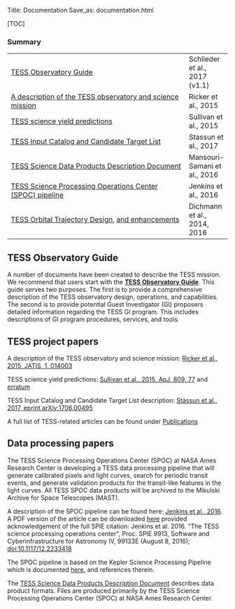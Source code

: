 Title: Documentation
Save_as: documentation.html

[TOC]

### Summary
<table class="table table-striped table-hover" style="max-width:55em;">

  <tr>
    <td style="width: 35em;"><a href='docs/TESS_observatory_guide_v1.1.pdf'>TESS Observatory Guide</a></td>
    <td>Schlieder et al., 2017 (v1.1)</td>
  </tr>

  <tr>
    <td style="width: 35em;"><a href='http://adsabs.harvard.edu/abs/2015JATIS...1a4003R'>A description of the TESS observatory and science mission</a></td>
    <td>Ricker et al., 2015</td>
  </tr>

  <tr>
    <td style="width: 35em;"><a href='http://adsabs.harvard.edu/abs/2015ApJ...809...77S'>TESS science yield predictions</a></td>
    <td>Sullivan et al., 2015</td>
  </tr>

  <tr>
    <td style="width: 35em;"><a href='http://adsabs.harvard.edu/abs/2017arXiv170600495S'>TESS Input Catalog and Candidate Target List</a></td>
    <td>Stassun et al., 2017</td>
  </tr>

  <tr>
    <td style="width: 35em;"><a href='https://archive.stsci.edu/missions/tess/doc/EXP-TESS-ARC-ICD-TM-0014.pdf'>TESS Science Data Products Description Document</a></td>
    <td>Mansouri-Samani et al., 2016</td>
  </tr>

  <tr>
    <td style="width: 35em;"><a href='docs/jenkinsSPIE2016-copyright.pdf'>TESS Science Processing Operations Center (SPOC) pipeline</a></td>
    <td>Jenkins et al., 2016</td>
  </tr>

  <tr>
    <td style="width: 35em;"><a href='https://ntrs.nasa.gov/archive/nasa/casi.ntrs.nasa.gov/20140007518.pdf'>TESS Orbital Trajectory Design</a>, <a href='https://ntrs.nasa.gov/archive/nasa/casi.ntrs.nasa.gov/20160010502.pdf'>and enhancements</a></td>
    <td>Dichmann et al., 2014, 2016</td>
  </tr>

</table>


## TESS Observatory Guide
A number of documents have been created to describe the TESS mission. We recommend that users start with the **[TESS Observatory Guide](docs/TESS_observatory_guide_v1.1.pdf)**. This guide serves two purposes. The first is to provide a comprehensive description of the TESS observatory design, operations, and capabilities. The second is to provide potential Guest Investigator (GI) proposers detailed information regarding the TESS GI program. This includes descriptions of GI program procedures, services, and tools. 


## TESS project papers

A description of the TESS observatory and science mission: [Ricker et al., 2015, JATIS, 1, 014003](http://adsabs.harvard.edu/abs/2015JATIS...1a4003R)
 
TESS science yield predictions: [Sullivan et al., 2015, ApJ, 809, 77](http://adsabs.harvard.edu/abs/2015ApJ...809...77S) and [erratum](http://adsabs.harvard.edu/abs/2017ApJ...837...99S)
 
TESS Input Catalog and Candidate Target List description: [Stassun et al., 2017, eprint arXiv:1706.00495](http://adsabs.harvard.edu/abs/2017arXiv170600495S)


A full list of TESS-related articles can be found under [Publications](publications.html)


## Data processing papers

The TESS Science Processing Operations Center (SPOC) at NASA Ames Research Center is developing a TESS data processing pipeline that will generate calibrated pixels and light curves, search for periodic transit events, and generate validation products for the transit-like features in the light curves. All TESS SPOC data products will be archived to the Mikulski Archive for Space Telescopes (MAST).

A description of the SPOC pipeline can be found here: [Jenkins et al., 2016](http://adsabs.harvard.edu/abs/2016SPIE.9913E..3EJ). A PDF version of the article can be downloaded [here](docs/jenkinsSPIE2016-copyright.pdf) provided acknowledgement of the full SPIE citation: Jenkins et al. 2016. "The TESS science processing operations center", Proc. SPIE 9913, Software and Cyberinfrastructure for Astronomy IV, 99133E (August 8, 2016); [doi:10.1117/12.2233418](http://dx.doi.org/10.1117/12.2233418) 

The SPOC pipeline is based on the Kepler Science Processing Pipeline which is documented [here](http://adsabs.harvard.edu/abs/2010ApJ...713L..87J), and references therein.

The [TESS Science Data Products Description Document](https://archive.stsci.edu/missions/tess/doc/EXP-TESS-ARC-ICD-TM-0014.pdf) describes data product formats. Files are produced primarily by the TESS Science Processing Operations Center (SPOC) at NASA Ames Research Center.





<!-- ## Additional Links

[NASA TESS homepage](https://tess.gsfc.nasa.gov/)

[MIT TESS website](http://tess.mit.edu/)

[TESS GI Program website](https://heasarc.gsfc.nasa.gov/docs/tess/)

[TESS GI Program ROSES Solicitation](https://nspires.nasaprs.com/external/solicitations/summary.do?method=init&solId={7136D288-E4F8-8657-F280-6A4318467883}&path=open)   (TBD)

[TESS GI RPS page](https://heasarc.gsfc.nasa.gov/ark/tess/)  (TBD)

[TESS public data access at MAST](https://archive.stsci.edu/tess/) -->
 








